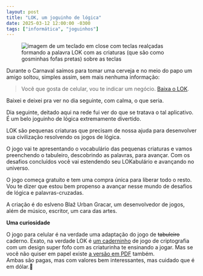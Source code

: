 ```yaml
---
layout: post
title: "LOK, um joguinho de lógica"
date: 2025-03-12 12:00:00 -0300
tags: ["informática", "joguinhos"]
---
```

<figure class="foto-post">
    <img src="{{ site.baseurl }}/assets/fotos/2025/03/LOK-keyart.jpg" alt="imagem de um teclado em close com teclas realçadas formando a palavra LOK com as criaturas (que são como gosminhas fofas pretas) sobre as teclas" title="O mundo de LOK">
</figure>
Durante o Carnaval saímos para tomar uma cerveja e no meio do papo um amigo soltou, simples assim, sem mais nenhuma informação:

<blockquote class="citacao">Você que gosta de celular, vou te indicar um negócio. <a href="https://www.blazgracar.com/lok" title="LOK, o joguinho">Baixa o LOK</a>.</blockquote>

Baixei e deixei pra ver no dia seguinte, com calma, o que seria.  

Dia seguinte, deitado aqui na rede fui ver do que se tratava o tal aplicativo. É um belo joguinho de lógica extremamente divertido.  

LOK são pequenas criaturas que precisam de nossa ajuda para desenvolver sua civilização resolvendo os jogos de lógica.  

O jogo vai te apresentando o vocabulário das pequenas criaturas e vamos preenchendo o tabuleiro, descobrindo as palavras, para avançar. Com os desafios concluídos você vai estendendo seu LOKabulário e avançando no universo.  

O jogo começa gratuito e tem uma compra única para liberar todo o resto. Vou te dizer que estou bem propenso a avançar nesse mundo de desafios de lógica e palavras-cruzadas.  

A criação é do eslveno Blaž Urban Gracar, um desenvolvedor de jogos, além de músico, escritor, um cara das artes.

**Uma curiosidade**  

O jogo para celular é na verdade uma adaptação do jogo de ~~tabuleiro~~ caderno. Exato, na verdade LOK é <a href="https://letibus.bigcartel.com/product/lok" title="LOK, o joguinho em papel">um caderninho</a> de jogo de criptografia com um design super fofo com as criaturinha te ensinando a jogar. Mas se você não quiser em papel existe <a href="https://letibus.itch.io/lok/purchase" title="LOK, o joguinho em PDF">a versão em PDF</a> também.  
Ambas são pagas, mas com valores bem interessantes, mas cuidado que é em dólar.😬
